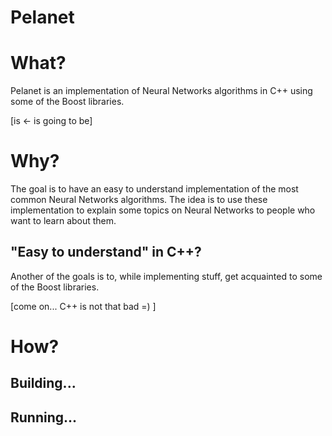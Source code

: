 # Pelanet

# What?

Pelanet is an implementation of Neural Networks algorithms in C++
using some of the Boost libraries.

[is <- is going to be]


# Why?

The goal is to have an easy to understand implementation of the most
common Neural Networks algorithms. The idea is to use these
implementation to explain some topics on Neural Networks to people who
want to learn about them.

## "Easy to understand" in C++?

Another of the goals is to, while implementing stuff, get acquainted
to some of the Boost libraries.

[come on... C++ is not that bad =) ]

# How?

## Building...

## Running...



